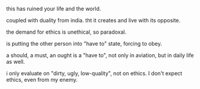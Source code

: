 this has ruined your life and the world.

coupled with duality from india. tht it creates and live with its opposite.

the demand for ethics is unethical, so paradoxal.

is putting the other person into "have to" state, forcing to obey.

a should, a must, an ought is a "have to", not only in aviation, but in daily life as well.

i only evaluate on "dirty, ugly, low-quality", not on ethics. I don't expect ethics, even from my enemy.
